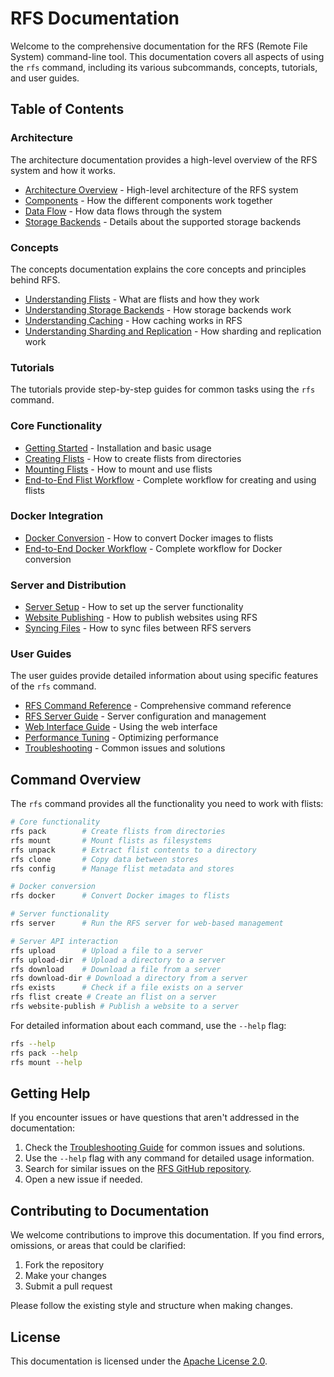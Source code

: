 # RFS Documentation

Welcome to the comprehensive documentation for the RFS (Remote File System) command-line tool. This documentation covers all aspects of using the `rfs` command, including its various subcommands, concepts, tutorials, and user guides.

## Table of Contents

### Architecture

The architecture documentation provides a high-level overview of the RFS system and how it works.

- [Architecture Overview](./architecture/overview.md) - High-level architecture of the RFS system
- [Components](./architecture/components.md) - How the different components work together
- [Data Flow](./architecture/data-flow.md) - How data flows through the system
- [Storage Backends](./architecture/storage-backends.md) - Details about the supported storage backends

### Concepts

The concepts documentation explains the core concepts and principles behind RFS.

- [Understanding Flists](./concepts/flists.md) - What are flists and how they work
- [Understanding Storage Backends](./concepts/stores.md) - How storage backends work
- [Understanding Caching](./concepts/caching.md) - How caching works in RFS
- [Understanding Sharding and Replication](./concepts/sharding.md) - How sharding and replication work

### Tutorials

The tutorials provide step-by-step guides for common tasks using the `rfs` command.

### Core Functionality

- [Getting Started](./tutorials/getting-started.md) - Installation and basic usage
- [Creating Flists](./tutorials/creating-flists.md) - How to create flists from directories
- [Mounting Flists](./tutorials/mounting-flists.md) - How to mount and use flists
- [End-to-End Flist Workflow](./tutorials/end-to-end-flist-workflow.md) - Complete workflow for creating and using flists

### Docker Integration

- [Docker Conversion](./tutorials/docker-conversion.md) - How to convert Docker images to flists
- [End-to-End Docker Workflow](./tutorials/end-to-end-docker-workflow.md) - Complete workflow for Docker conversion

### Server and Distribution

- [Server Setup](./tutorials/server-setup.md) - How to set up the server functionality
- [Website Publishing](./tutorials/website-publishing.md) - How to publish websites using RFS
- [Syncing Files](./tutorials/syncing-files.md) - How to sync files between RFS servers

### User Guides

The user guides provide detailed information about using specific features of the `rfs` command.

- [RFS Command Reference](./user-guides/rfs-cli.md) - Comprehensive command reference
- [RFS Server Guide](./user-guides/fl-server.md) - Server configuration and management
- [Web Interface Guide](./user-guides/frontend.md) - Using the web interface
- [Performance Tuning](./user-guides/performance-tuning.md) - Optimizing performance
- [Troubleshooting](./user-guides/troubleshooting.md) - Common issues and solutions

## Command Overview

The `rfs` command provides all the functionality you need to work with flists:

```bash
# Core functionality
rfs pack        # Create flists from directories
rfs mount       # Mount flists as filesystems
rfs unpack      # Extract flist contents to a directory
rfs clone       # Copy data between stores
rfs config      # Manage flist metadata and stores

# Docker conversion
rfs docker      # Convert Docker images to flists

# Server functionality
rfs server      # Run the RFS server for web-based management

# Server API interaction
rfs upload      # Upload a file to a server
rfs upload-dir  # Upload a directory to a server
rfs download    # Download a file from a server
rfs download-dir # Download a directory from a server
rfs exists      # Check if a file exists on a server
rfs flist create # Create an flist on a server
rfs website-publish # Publish a website to a server
```

For detailed information about each command, use the `--help` flag:

```bash
rfs --help
rfs pack --help
rfs mount --help
```

## Getting Help

If you encounter issues or have questions that aren't addressed in the documentation:

1. Check the [Troubleshooting Guide](./user-guides/troubleshooting.md) for common issues and solutions.
2. Use the `--help` flag with any command for detailed usage information.
3. Search for similar issues on the [RFS GitHub repository](https://github.com/threefoldtech/rfs/issues).
4. Open a new issue if needed.

## Contributing to Documentation

We welcome contributions to improve this documentation. If you find errors, omissions, or areas that could be clarified:

1. Fork the repository
2. Make your changes
3. Submit a pull request

Please follow the existing style and structure when making changes.

## License

This documentation is licensed under the [Apache License 2.0](../LICENSE).

